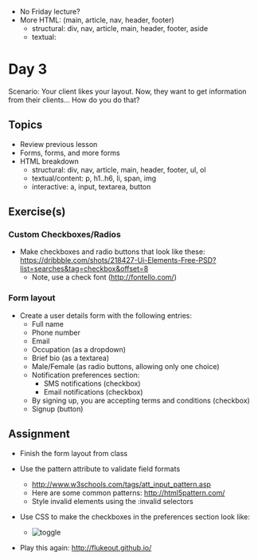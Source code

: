 - No Friday lecture?
- More HTML: (main, article, nav, header, footer)
  - structural: div, nav, article, main, header, footer, aside
  - textual:

# Day 3

Scenario: Your client likes your layout. Now, they want to get information from
their clients... How do you do that?

## Topics

- Review previous lesson
- Forms, forms, and more forms
- HTML breakdown
  - structural: div, nav, article, main, header, footer, ul, ol
  - textual/content: p, h1..h6, li, span, img
  - interactive: a, input, textarea, button

## Exercise(s)

### Custom Checkboxes/Radios

- Make checkboxes and radio buttons that look like these:
https://dribbble.com/shots/218427-Ui-Elements-Free-PSD?list=searches&tag=checkbox&offset=8
  - Note, use a check font (http://fontello.com/)

### Form layout

- Create a user details form with the following entries:
  - Full name
  - Phone number
  - Email
  - Occupation (as a dropdown)
  - Brief bio (as a textarea)
  - Male/Female (as radio buttons, allowing only one choice)
  - Notification preferences section:
    - SMS notifications (checkbox)
    - Email notifications (checkbox)
  - By signing up, you are accepting terms and conditions (checkbox)
  - Signup (button)

## Assignment

- Finish the form layout from class

- Use the pattern attribute to validate field formats
  - http://www.w3schools.com/tags/att_input_pattern.asp
  - Here are some common patterns: http://html5pattern.com/
  - Style invalid elements using the :invalid selectors

- Use CSS to make the checkboxes in the preferences section look like:
  - ![toggle](https://github.com/chrisdavies/lessons/raw/master/img/checkbox-toggle.gif)

- Play this again: http://flukeout.github.io/
